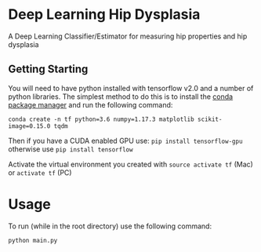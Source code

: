 # Deep Learning Hip Dysplasia

A Deep Learning Classifier/Estimator for measuring hip properties and hip dysplasia

## Getting Starting 

You will need to have python installed with tensorflow v2.0 and a number of python libraries. The simplest method to do this is to install the [conda package manager](https://conda.io/miniconda.html) and run the following command:

```
conda create -n tf python=3.6 numpy=1.17.3 matplotlib scikit-image=0.15.0 tqdm
```

Then if you have a CUDA enabled GPU use: `pip install tensorflow-gpu`
otherwise use `pip install tensorflow`

Activate the virtual environment you created with `source activate tf` (Mac) or `activate tf` (PC)

# Usage

To run (while in the root directory) use the following command:

```
python main.py
```

